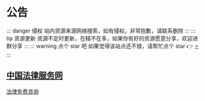 # 公告

::: danger 侵权
站内资源来源网络搜索，如有侵权，非常抱歉，请联系删除
:::
::: tip 资源更新
资源不定时更新，在精不在多，如果你有好的资源愿意分享，欢迎进群分享
:::
::: warning 点个 star 吧
如果觉得该站点还不错，请帮忙点个 star 👉 [⭐](https://gitee.com/lets-go-fishing/lsgfish-resource-sharing)
:::

## [中国法律服务网](https://ai.12348.gov.cn/pc/)

[法律免费咨询](https://www.lvdashi110.com/?=bsn)
